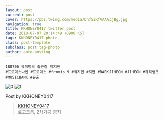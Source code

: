 ```yaml
---
layout: post
current: post
cover: https://pbs.twimg.com/media/Dhf5iRfVAAAcjBg.jpg
navigation: true
title: KKHONEY0417 twitter post
date: 2018-07-07 20:14:49 +0900 KST
tags: KKHONEY0417 photo
class: post-template
subclass: post tag-photo
author: auto-posting
---
```


```  
180706 뮤직뱅크 출근길 백지헌  
#프로미스나인 #프로미스 #fromis_9 #백지헌 #지헌 #BAEKJIHEON #JIHEON #뮤직뱅크 #MUSICBANK #뮤출  

```

![0](https://pbs.twimg.com/media/Dhf5h6cVQAEP6ai.jpg)
![1](https://pbs.twimg.com/media/Dhf5iRfVAAAcjBg.jpg)


Post by KKHONEY0417

> [KKHONEY0417](https://twitter.com/KKHONEY0417)  
  로고크롭, 2차가공 금지